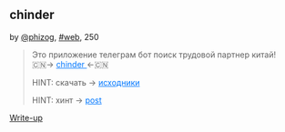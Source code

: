 ## chinder
by [@phizog](https://t.me/phizog), [#web](/README.md#web), 250

> Это приложение телеграм бот поиск трудовой партнер китай!<br>🇨🇳-> <a href="https://t.me/official_chinder_bot" style="color: #0077FF"> chinder </a> <-🇨🇳
> 
> HINT: скачать -> <a style="color: #0077FF" href="src.py"> исходники </a>
> 
> HINT: хинт -> <a style="color: #0077FF" href="https://t.me/surctf/354"> post </a>


[Write-up](WRITEUP.md)